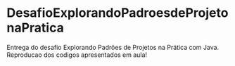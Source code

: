 # DesafioExplorandoPadroesdeProjetonaPratica
Entrega do desafio 
Explorando Padrões de Projetos na Prática com Java.
Reproducao dos codigos apresentados em aula!
